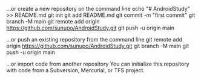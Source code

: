 …or create a new repository on the command line
echo "# AndroidStudy" >> README.md
git init
git add README.md
git commit -m "first commit"
git branch -M main
git remote add origin https://github.com/sunupo/AndroidStudy.git
git push -u origin main


…or push an existing repository from the command line
git remote add origin https://github.com/sunupo/AndroidStudy.git
git branch -M main
git push -u origin main


…or import code from another repository
You can initialize this repository with code from a Subversion, Mercurial, or TFS project.